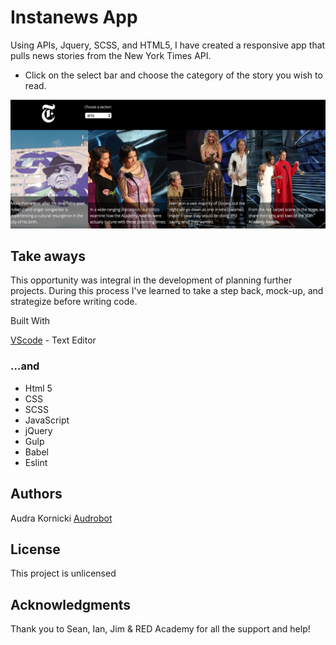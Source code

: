   
 # Instanews App

 Using APIs, Jquery, SCSS, and HTML5, I have created a responsive app that pulls news stories from the New York Times API.
  
 * Click on the select bar and choose the category of the story you wish to read.

 ![ScreenShot](/assets/images/instanews_screenshot.png)  
 

 ## Take aways
  
 This opportunity was integral in the development of planning further projects. During this process I've learned to take a step back, mock-up, and strategize before writing code.
  
Built With
  
 [VScode](http://www.vscode.com) - Text Editor

 ### ...and

* Html 5
* CSS
* SCSS
* JavaScript
* jQuery
* Gulp
* Babel
* Eslint
 
 ## Authors
 
 Audra Kornicki [Audrobot](https://github.com/Audrobot)
 
 ## License
 
 This project is unlicensed
 
 ## Acknowledgments
 
 Thank you to Sean, Ian, Jim & RED Academy for all the support and help!
